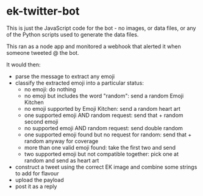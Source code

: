 # ek-twitter-bot

This is just the JavaScript code for the bot - no images, or data files, or any of the Python scripts used to generate the data files.

This ran as a node app and monitored a webhook that alerted it when someone tweeted @ the bot.

It would then:

- parse the message to extract any emoji
- classify the extracted emoji into a particular status:
	- no emoji: do nothing
	- no emoji but includes the word "random": send a random Emoji Kitchen
	- no emoji supported by Emoji Kitchen: send a random heart art
	- one supported emoji AND random request: send that + random second emoji
	- no supported emoji AND random request: send double random
	- one supported emoji found but no request for random: send that + random anyway for coverage
	- more than one valid emoji found: take the first two and send
	- two supported emoji but not compatible together: pick one at random and send as heart art
- construct a tweet using the correct EK image and combine some strings to add for flavour
- upload the payload
- post it as a reply

